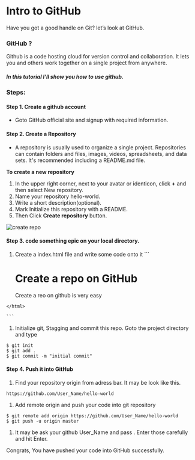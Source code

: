# Intro to GitHub

Have you got a good handle on Git? let’s look at GitHub.

### GitHub ?
Github is a code hosting cloud for version control and collaboration. It lets you and others work together on a single project from anywhere.

##### In this tutorial I'll show you how to use github.

### Steps:
#### Step 1. Create a github account
* Goto GitHub official site and signup with required information.



#### Step 2. Create a Repository
 * A repository is usually used to organize a single project. Repositories can contain folders and files, images, videos, spreadsheets, and data sets. It's recommended including a README.md file.

 **To create a new repository**

  1. In the upper right corner, next to your avatar or identicon, click **+**  and then select New repository.
  2. Name your repository hello-world.
  3. Write a short description(optional).
  4. Mark Initialize this repository with a README.
  5. Then Click **Create repository** button.

![create repo](https://user-images.githubusercontent.com/27342413/29606997-b1adfce4-8811-11e7-93b8-0380f9acba5e.jpg)

#### Step 3. code something epic on your local directory.
  1. Create a index.html file and write some code onto it
    ```
    <!DOCTYPE html>
    <html>
      <head>
        <meta charset="utf-8">
        <title>1st Git Repo</title>
      </head>
      <body>
        <h1> Create a repo on GitHub </h1>
        <p>Create a reo on github is very easy</p>
      </body>
    </html>

    ```
  1. Initialize git, Stagging and commit this repo. Goto the project directory and type
  ```
  $ git init
  $ git add .
  $ git commit -m "initial commit"
  ```

#### Step 4. Push it into GitHub
  1. Find your repository origin from adress bar. It may be look like this.
  ```
  https://github.com/User_Name/hello-world
  ```
  1. Add remote origin and push your code into git repository
  ```
  $ git remote add origin https://github.com/User_Name/hello-world
  $ git push -u origin master
  ```
  1. It may be ask your github User_Name and pass . Enter those carefully and hit Enter.

Congrats, You have pushed your code into GitHub successfully.
